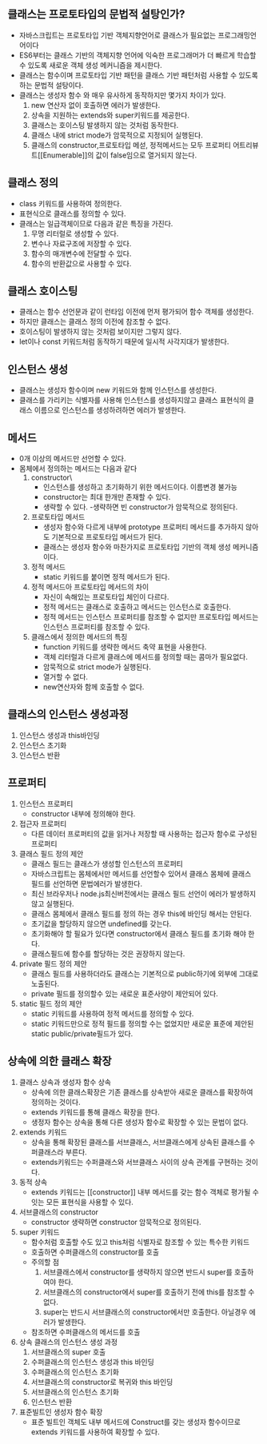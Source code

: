 ## 클래스는 프로토타입의 문법적 설탕인가?
- 자바스크립트는 프로토타입 기반 객체지향언어로 클래스가 필요없는 프로그래밍언어이다
- ES6부터는 클래스 기반의 객체지향 언어에 익숙한 프로그래머가 더 빠르게 학습할 수 있도록 새로운 객체 생성 메커니즘을 제시한다.
- 클래스는 함수이며 프로토타입 기반 패턴을 클래스 기반 패턴처럼 사용할 수 있도록 하는 문법적 설탕이다.
- 클래스는 생성자 함수 와 매우 유사하게 동작하지만 몇가지 차이가 있다.
    1. new 연산자 없이 호출하면 에러가 발생한다.
    2. 상속을 지원하는 extends와 super키워드를 제공한다.
    3. 클래스는 호이스팅 발생하지 않는 것처럼 동작한다.
    4. 클래스 내에 strict mode가 암묵적으로 지정되어 실행된다.
    5. 클래스의 constructor,프로토타입 메섣, 정적메서드는 모두 프로퍼티 어트리뷰트[[Enumerable]]의 값이 false임으로 열거되지 않는다.
## 클래스 정의
- class 키워드를 사용하여 정의한다.
- 표현식으로 클래스를 정의할 수 있다.
- 클래스는 일급객체이므로 다음과 같은 특징을 가진다.
    1. 무명 리터럴로 생성할 수 있다.
    2. 변수나 자료구조에 저장할 수 있다.
    3. 함수의 매개변수에 전달할 수 있다.
    4. 함수의 반환값으로 사용할 수 있다.
## 클래스 호이스팅
- 클래스는 함수 선언문과 같이 런타임 이전에 먼저 평가되어 함수 객체를 생성한다.
- 하지만 클래스는 클래스 정의 이전에 참조할 수 없다.
- 호이스팅이 발생하지 않는 것처럼 보이지만 그렇지 않다.
- let이나 const 키워드처럼 동작하기 때문에 일시적 사각지대가 발생한다.
## 인스턴스 생성
- 클래스는 생성자 함수이며 new 키워드와 함께 인스턴스를 생성한다.
- 클래스를 가리키는 식별자를 사용해 인스턴스를 생성하지않고 클래스 표현식의 클래스 이름으로 인스턴스를 생성하려하면 에러가 발생한다.
## 메서드
- 0개 이상의 메서드만 선언할 수 있다.
- 몸체에서 정의하는 메서드는 다음과 같다
    1. constructor\
        - 인스턴스를 생성하고 초기화하기 위한 메서드이다. 이름변경 불가능
        - constructor는 최대 한개만 존재할 수 있다.
        - 생략할 수 있다.
        -생략하면 빈 constructor가 암묵적으로 정의된다.
    2. 프로토타입 메서드
        - 생성자 함수와 다르게 내부에 prototype 프로퍼티 메서드를 추가하지 않아도 기본적으로 프로토타입 메서드가 된다.
        - 클래스는 생성자 함수와 마찬가지로 프로토타입 기반의 객체 생성 메커니즘이다.
    3. 정적 메서드
        - static 키워드를 붙이면 정적 메서드가 된다.
    4. 정적 메서드아 프로토타입 메서드의 차이
        - 자신이 속해있는 프로토타입 체인이 다르다.
        - 정적 메서드는 클래스로 호출하고 메서드는 인스턴스로 호출한다.
        - 정적 메서드는 인스턴스 프로퍼티를 참조할 수 없지만 프로토타입 메서드는 인스턴스 프로퍼티를 참조할 수 있다.
    5. 클래스에서 정의한 메서드의 특징
        - function 키워드를 생략한 메서드 축약 표현을 사용한다.
        - 객체 리터럴과 다르게 클래스에 메서드를 정의할 때는 콤마가 필요없다.
        - 암묵적으로 strict mode가 실행된다.
        - 열거할 수 없다.
        - new연산자와 함께 호출할 수 없다.
## 클래스의 인스턴스 생성과정
1. 인스턴스 생성과 this바인딩
2. 인스턴스 초기화 
3. 인스턴스 반환 
## 프로퍼티
1. 인스턴스 프로퍼티
    - constructor 내부에 정의해야 한다.
2. 접근자 프로퍼티
    - 다른 데이터 프로퍼티의 값을 읽거나 저장할 때 사용하는 접근자 함수로 구성된 프로퍼티
3. 클래스 필드 정의 제안
    - 클래스 필드는 클래스가 생성할 인스턴스의 프로퍼티
    - 자바스크립트는 몸체에서만 메서드를 선언할수 있어서 클래스 몸체에 클래스 필드를 선언하면 문법에러가 발생한다.
    - 최신 브라우저나 node.js최신버전에서는 클래스 필드 선언이 에러가 발생하지 않고 실행된다.
    - 클래스 몸체에서 클래스 필드를 정의 하는 경우 this에 바인딩 해서는 안된다.
    - 초기값을 할당하지 않으면 undefined를 갖는다.
    - 초기화해야 할 필요가 있다면 constructor에서 클래스 필드를 초기화 해야 한다.
    - 클래스필드에 함수를 할당하는 것은 권장하지 않는다.
4. private 필드 정의 제안
    - 클래스 필드를 사용하더라도 클래스는 기본적으로 public하기에 외부에 그대로 노출된다.
    - private 필드를 정의할수 있는 새로운 표준사양이 제안되어 있다.
5. static 필드 정의 제안
    - static 키워드를 사용하여 정적 메서드를 정의할 수 있다.
    - static 키워드만으로 정적 필드를 정의할 수는 없었지만 새로운 표준에 제안된 static public/private필드가 있다.
## 상속에 의한 클래스 확장  
1. 클래스 상속과 생성자 함수 상속
    - 상속에 의한 클래스확장은 기존 클래스를 상속받아 새로운 클래스를 확장하여 정의하는 것이다.
    - extends 키워드를 통해 클래스 확장을 한다.
    - 생정자 함수는 상속을 통해 다른 생성자 함수로 확장할 수 있는 문법이 없다.
2. extends 키워드
    - 상속을 통해 확장된 클래스를 서브클래스, 서브클래스에게 상속된 클래스를 수퍼클래스라 부른다.
    - extends키워드는 수퍼클래스와 서브클래스 사이의 상속 관계를 구현하는 것이다.
3. 동적 상속
    - extends 키워드는 [[constructor]] 내부 메서드를 갖는 함수 객체로 평가될 수 잇는 모든 표현식을 사용할 수 있다.
4. 서브클래스의 constructor
    - constructor 생략하면 constructor 암묵적으로 정의된다.
5. super 키워드
    - 함수처럼 호출할 수도 있고 this처럼 식별자로 참조할 수 있는 특수한 키워드
    - 호출하면 수퍼클래스의 constructor를 호출
    - 주의할 점
        1. 서브클래스에서 constructor를 생략하지 않으면 반드시 super를 호출하여야 한다.
        2. 서브클래스의 constructor에서 super를 호출하기 전에 this를 참조할 수 없다.
        3. super는 반드시 서브클래스의 constructor에서만 호출한다. 아닐경우 에러가 발생한다.
    - 참조하면 수퍼클래스의 메서드를 호출
6. 상속 클래스의 인스턴스 생성 과정
    1. 서브클래스의 super 호출
    2. 수퍼클래스의 인스턴스 생성과 this 바인딩
    3. 수퍼클래스의 인스턴스 초기화
    4. 서브클래스의 constructor로 복귀와 this 바인딩
    5. 서브클래스의 인스턴스 초기화
    6. 인스턴스 반환
7. 표준빌트인 생성자 함수 확장
    - 표준 빌트인 객체도 내부 메서드에 Construct를 갖는 생성자 함수이므로 extends 키워드를 사용하여 확장할 수 있다.
    
    
           
